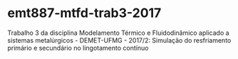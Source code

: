 # emt887-mtfd-trab3-2017
Trabalho 3 da disciplina Modelamento Térmico e Fluidodinâmico aplicado a sistemas metalúrgicos - DEMET-UFMG - 2017/2: Simulação do resfriamento primário e secundário no lingotamento contínuo
